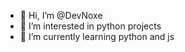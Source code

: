 - 👋 Hi, I’m @DevNoxe
- 👀 I’m interested in python projects
- 🌱 I’m currently learning python and js

<!---
DevNoxe/DevNoxe is a ✨ special ✨ repository because its `README.md` (this file) appears on your GitHub profile.
You can click the Preview link to take a look at your changes.
--->
